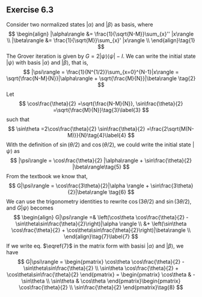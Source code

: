 ## Exercise 6.3

Consider two normalized states $|\alpha\rangle$ and $|\beta\rangle$ as basis, where 
$$
\begin{align}
|\alpha\rangle &= \frac{1}{\sqrt{N-M}}\sum_{x}'' |x\rangle \\
|\beta\rangle &= \frac{1}{\sqrt{M}}\sum_{x}' |x\rangle \\
\end{align}\tag{1}
$$
The Grover iteration is given by $G = 2|\psi\rangle\langle\psi| - I$. We can write the initial state $|\psi\rangle$ with basis $|\alpha\rangle$ and $|\beta\rangle$, that is, 
$$
|\psi\rangle = \frac{1}{N^{1/2}}\sum_{x=0}^{N-1}|x\rangle  = \sqrt{\frac{N-M}{N}}|\alpha\rangle + \sqrt{\frac{M}{N}}|\beta\rangle \tag{2}
$$
Let
$$
\cos\frac{\theta}{2} =\sqrt{\frac{N-M}{N}}, \sin\frac{\theta}{2} =\sqrt{\frac{M}{N}}\tag{3}\label{3}
$$
such that 
$$
\sin\theta =2\cos\frac{\theta}{2} \sin\frac{\theta}{2} =\frac{2\sqrt{M(N-M)}}{N}\tag{4}\label{4}
$$
With the definition of $\sin(\theta/2)$ and $\cos(\theta/2)$, we could write the initial state $|\psi\rangle$ as 
$$
|\psi\rangle = \cos\frac{\theta}{2} |\alpha\rangle + \sin\frac{\theta}{2} |\beta\rangle\tag{5}
$$
From the textbook we know that, 
$$
G|\psi\rangle = \cos\frac{3\theta}{2}|\alpha \rangle + \sin\frac{3\theta}{2}|\beta\rangle \tag{6}
$$
We can use the trigonometry identities to rewrite $\cos({3\theta}/{2})$ and $\sin({3\theta}/{2})$, and $G|\psi\rangle$ becomes 
$$
\begin{align}
G|\psi\rangle =& \left(\cos\theta \cos\frac{\theta}{2} - \sin\theta\sin\frac{\theta}{2}\right)|\alpha \rangle \\
&+ \left(\sin\theta \cos\frac{\theta}{2} + \cos\theta\sin\frac{\theta}{2}\right)|\beta\rangle  \\
\end{align}\tag{7}\label{7}
$$
If we write eq. $\eqref{7}$ in the matrix form with basisi $|\alpha\rangle$ and $|\beta\rangle$, we have 
$$
G|\psi\rangle = \begin{pmatrix}
\cos\theta \cos\frac{\theta}{2} - \sin\theta\sin\frac{\theta}{2} \\
\sin\theta \cos\frac{\theta}{2} + \cos\theta\sin\frac{\theta}{2}
\end{pmatrix} = \begin{pmatrix}
\cos\theta & -\sin\theta \\
\sin\theta & \cos\theta
\end{pmatrix}\begin{pmatrix}
\cos\frac{\theta}{2} \\ \sin\frac{\theta}{2} 
\end{pmatrix}\tag{8}
$$
